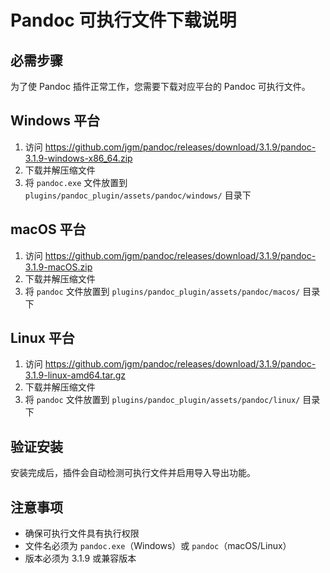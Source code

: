 # Pandoc 可执行文件下载说明

## 必需步骤
为了使 Pandoc 插件正常工作，您需要下载对应平台的 Pandoc 可执行文件。

## Windows 平台
1. 访问 https://github.com/jgm/pandoc/releases/download/3.1.9/pandoc-3.1.9-windows-x86_64.zip
2. 下载并解压缩文件
3. 将 `pandoc.exe` 文件放置到 `plugins/pandoc_plugin/assets/pandoc/windows/` 目录下

## macOS 平台
1. 访问 https://github.com/jgm/pandoc/releases/download/3.1.9/pandoc-3.1.9-macOS.zip
2. 下载并解压缩文件
3. 将 `pandoc` 文件放置到 `plugins/pandoc_plugin/assets/pandoc/macos/` 目录下

## Linux 平台
1. 访问 https://github.com/jgm/pandoc/releases/download/3.1.9/pandoc-3.1.9-linux-amd64.tar.gz
2. 下载并解压缩文件
3. 将 `pandoc` 文件放置到 `plugins/pandoc_plugin/assets/pandoc/linux/` 目录下

## 验证安装
安装完成后，插件会自动检测可执行文件并启用导入导出功能。

## 注意事项
- 确保可执行文件具有执行权限
- 文件名必须为 `pandoc.exe`（Windows）或 `pandoc`（macOS/Linux）
- 版本必须为 3.1.9 或兼容版本 